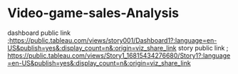 # Video-game-sales-Analysis
dashboard public link ;https://public.tableau.com/views/story001/Dashboard1?:language=en-US&publish=yes&:display_count=n&:origin=viz_share_link
story public link ; https://public.tableau.com/views/Story1_16815434276680/Story1?:language=en-US&publish=yes&:display_count=n&:origin=viz_share_link


